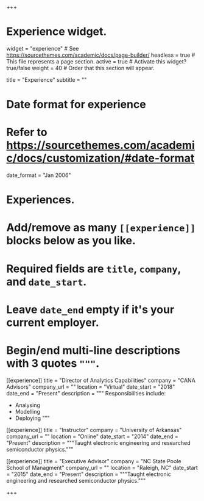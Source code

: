+++
# Experience widget.
widget = "experience"  # See https://sourcethemes.com/academic/docs/page-builder/
headless = true  # This file represents a page section.
active = true  # Activate this widget? true/false
weight = 40  # Order that this section will appear.

title = "Experience"
subtitle = ""

# Date format for experience
#   Refer to https://sourcethemes.com/academic/docs/customization/#date-format
date_format = "Jan 2006"

# Experiences.
#   Add/remove as many `[[experience]]` blocks below as you like.
#   Required fields are `title`, `company`, and `date_start`.
#   Leave `date_end` empty if it's your current employer.
#   Begin/end multi-line descriptions with 3 quotes `"""`.
[[experience]]
  title = "Director of Analytics Capabilities"
  company = "CANA Advisors"
  company_url = ""
  location = "Virtual"
  date_start = "2018"
  date_end = "Present"
  description = """
  Responsibilities include:
  
  * Analysing
  * Modelling
  * Deploying
  """

[[experience]]
  title = "Instructor"
  company = "University of Arkansas"
  company_url = ""
  location = "Online"
  date_start = "2014"
  date_end = "Present"
  description = """Taught electronic engineering and researched semiconductor physics."""
  
  [[experience]]
  title = "Executive Advisor"
  company = "NC State Poole School of Managment"
  company_url = ""
  location = "Raleigh, NC"
  date_start = "2015"
  date_end = "Present"
  description = """Taught electronic engineering and researched semiconductor physics."""

+++
